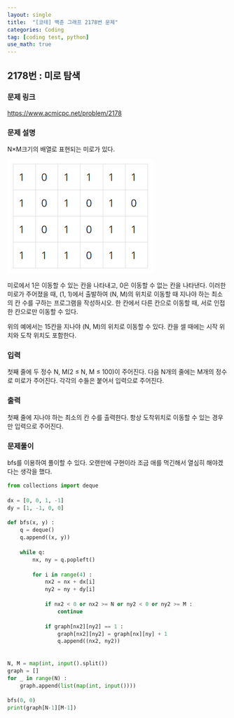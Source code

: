 ```yaml
---
layout: single
title:  "[코테] 백준 그래프 2178번 문제"
categories: Coding
tag: [coding test, python]
use_math: true
---
```


## 2178번 : 미로 탐색
### 문제 링크
<https://www.acmicpc.net/problem/2178>

### 문제 설명
N×M크기의 배열로 표현되는 미로가 있다.

![그림1](/images/20240801_1.png)

미로에서 1은 이동할 수 있는 칸을 나타내고, 0은 이동할 수 없는 칸을 나타낸다. 이러한 미로가 주어졌을 때, (1, 1)에서 출발하여 (N, M)의 위치로 이동할 때 지나야 하는 최소의 칸 수를 구하는 프로그램을 작성하시오. 한 칸에서 다른 칸으로 이동할 때, 서로 인접한 칸으로만 이동할 수 있다.

위의 예에서는 15칸을 지나야 (N, M)의 위치로 이동할 수 있다. 칸을 셀 때에는 시작 위치와 도착 위치도 포함한다.

### 입력
첫째 줄에 두 정수 N, M(2 ≤ N, M ≤ 100)이 주어진다. 다음 N개의 줄에는 M개의 정수로 미로가 주어진다. 각각의 수들은 붙어서 입력으로 주어진다.

### 출력
첫째 줄에 지나야 하는 최소의 칸 수를 출력한다. 항상 도착위치로 이동할 수 있는 경우만 입력으로 주어진다.

### 문제풀이
bfs를 이용하여 풀이할 수 있다. 오랜만에 구현이라 조금 애를 먹긴해서 열심히 해야겠다는 생각을 했다.


```python
from collections import deque

dx = [0, 0, 1, -1]
dy = [1, -1, 0, 0]

def bfs(x, y) :
    q = deque()
    q.append((x, y))

    while q:
        nx, ny = q.popleft()

        for i in range(4) :
            nx2 = nx + dx[i]
            ny2 = ny + dy[i]

            if nx2 < 0 or nx2 >= N or ny2 < 0 or ny2 >= M :
                continue

            if graph[nx2][ny2] == 1 :
                graph[nx2][ny2] = graph[nx][ny] + 1
                q.append((nx2, ny2))
            

N, M = map(int, input().split())
graph = []
for _ in range(N) :
    graph.append(list(map(int, input())))
    
bfs(0, 0)
print(graph[N-1][M-1])
```
